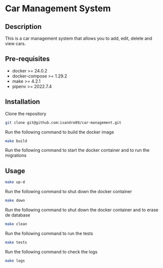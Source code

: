 # Car Management System

## Description

This is a car management system that allows you to add, edit, delete and view cars.

## Pre-requisites

- docker >= 24.0.2
- docker-compose >= 1.29.2
- make >= 4.2.1
- pipenv >= 2022.7.4

## Installation

Clone the repository

```bash
git clone git@github.com:isandre89/car-management.git
```

Run the following command to build the docker image

```bash
make build
```

Run the following command to start the docker container and to run the migrations

## Usage

```bash
make up-d
```

Run the following command to shut down the docker container

```bash
make down
```

Run the following command to shut down the docker container and to erase de database

```bash
make clean
```

Run the following command to run the tests

```bash
make tests
```

Run the following command to check the logs

```bash
make logs
```
